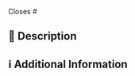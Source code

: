 <!-- Thanks for creating this pull request 🤗 Please make sure you followed the conventional commit -->

<!-- If this pull request closes an issue, please mention the issue number below -->
Closes # <!-- Issue # here -->

## 📑 Description
<!-- Add a brief description of the pr -->

## ℹ Additional Information
<!-- Any additional information like breaking changes, dependencies added, screenshots, comparisons between new and old behavior, etc. -->
